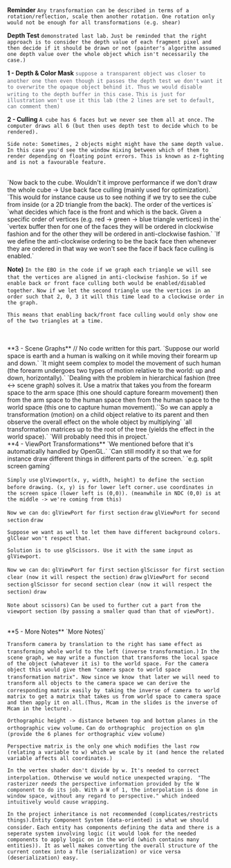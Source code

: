 **Reminder**
`Any transformation can be described in terms of a rotation/reflection, scale then another rotation. One rotation only would not be enough for all transformations (e.g. shear)`

**Depth Test**
`demonstrated last lab.`
`Just be reminded that the right approach is to consider the depth value of each fragment pixel and then decide if it should be drawn or not (painter's algorithm assumed one depth value over the whole object which isn't necessarily the case.)`

**1 - Depth & Color Mask**
<span class="colour" style="color:rgb(92, 99, 112)">`suppose a transparent object was closer to another one then even though it passes the depth test we don't`</span>
<span class="colour" style="color:rgb(92, 99, 112)">`want it to overwrite the opaque object behind it. Thus we would disable writing to the depth buffer in this case.`</span>
<span class="colour" style="color:rgb(92, 99, 112)">`This is just for illustration won't use it this lab (the 2 lines are set to default, can comment them)`</span>

**2 - Culling**
`A cube has 6 faces but we never see them all at once.`
`The computer draws all 6 (but then uses depth test to decide which to be rendered).`

`Side note: Sometimes, 2 objects might might have the same depth value. In this case you'd see the window mixing between which of them to render depending on floating point errors. This is known as z-fighting and is not a favourable feature.`

<br>
`Now back to the cube. Wouldn't it improve performance if we don't draw the whole cube -> Use back face culling (mainly used for optimization).`
`This would for instance cause us to see nothing if we try to see the cube from inside (or a 2D triangle from the back). The order of the vertices is`
`what decides which face is the front and which is the back. Given a specific order of vertices (e.g. red -> green -> blue triangle vertices) in the`
`vertex buffer then for one of the faces they will be ordered in clockwise fashion and for the other they will be ordered in anti-clockwise fashion.`
`If we define the anti-clockwise ordering to be the back face then whenever they are ordered in that way we won't see the face if back face culling is enabled.`

**Note)**
`In the EBO in the code if we graph each triangle we will see that the vertices are aligned in anti-clockwise fashion.`
`So if we enable back or front face culling both would be enabled/disabled together.`
`Now if we let the second triangle use the vertices in an order such that 2, 0, 3 it will this time lead to a clockwise order in the graph.`

`This means that enabling back/front face culling would only show one of the two triangles at a time.`

<br>
<br>
**3 - Scene Graphs**
// No code written for this part.
`Suppose our world space is earth and a human is walking on it while moving their forearm up and down.`
`It might seem complex to model the movement of such human (the forearm undergoes two types of motion relative to the world: up and down, horizontally).`
`Dealing with the problem in hierarchical fashion (tree <-> scene graph) solves it. Use a matrix that takes you from the forearm space to the arm space (this one should capture forearm movement) then from the arm space to the human space then from the human space to the world space (this one to capture human movement).``So we can apply a transformation (motion) on a child object relative to its parent and then observe the overall effect on the whole object by multiplying`
`all transformation matrices up to the root of the tree (yields the effect in the world space).`
`Will probably need this in project.`

<br>
**4 - ViewPort Transformations**
`We mentioned before that it's automatically handled by OpenGL.`
`Can still modify it so that we for instance draw different things in different parts of the screen.`
`e.g. split screen gaming`

`Simply use`
`glViewport(x, y, width, height) to define the section before drawing. (x, y) is for lower left corner.`
`use coordinates in the screen space (lower left is (0,0)). (meanwhile in NDC (0,0) is at the middle -> we're coming from this)`

`Now we can do:`
`glViewPort for first section`
`draw`
`glViewPort for second section`
`draw`

`Suppose we want as well to let them have different background colors. glClear won't respect that.`

`Solution is to use glScissors. Use it with the same input as glViewport.`

`Now we can do:`
`glViewPort for first section`
`glScissor for first section`
`clear (now it will respect the section)`
`draw`
`glViewPort for second section`
`glScissor for second section`
`clear (now it will respect the section)`
`draw`

`Note about scissors)`
`Can be used to further cut a part from the viewport section (by passing a smaller quad than that of viewPort).`

<br>
**5 - More Notes**
`More Notes)`

`Transform camera by translation to the right has same effect as transforming whole world to the left (inverse transformation.)`
`In the scene graph, we may write a function that transforms the local space of the object (whatever it is) to the world space. For the camera object this would give them "camera space to world space transformation matrix". Now since we know `
`that later we will need to transform all objects to the camera space we can derive the corresponding matrix easily by `
`taking the inverse of camera to world matrix to get a matrix that takes us from world space to camera space and then apply it on all.(Thus, Mcam in the slides is the inverse of Mcam in the lecture).`

`Orthographic height -> distance between top and bottom planes in the orthographic view volume.`
`Can do orthographic  projection on glm (provide the 6 planes for orthographic view volume)`

`Perspective matrix is the only one which modifies the last row (relating a variable to w) which we scale by it (and hence the related variable affects all coordinates.)`

`In the vertex shader don't divide by w. It's needed to correct interpolation. Otherwise we would notice unexpected wraping.`
<span class="colour" style="color:rgb(35, 38, 41)">` "The rasterizer `</span>*`needs`*<span class="colour" style="color:rgb(35, 38, 41)">` the perspective information provided by the W component to do its job. With a W of 1, the interpolation is done in window space, without any regard to perspective." which indeed intuitively would cause wrapping.`</span>

`In the project inheritance is not recommended (complicates/restricts things).Entity Component System (data-oriented) is what we should consider.`
`Each entity has components defining the data and there is a seperate system involving logic (it would look for the needed components to apply logic on in the world (which contains many entities)). It as well makes converting the overall structure of the current contex into a file (serialization) or vice versa (deserialization) easy. `

<span class="colour" style="color:rgb(35, 38, 41)"></span>